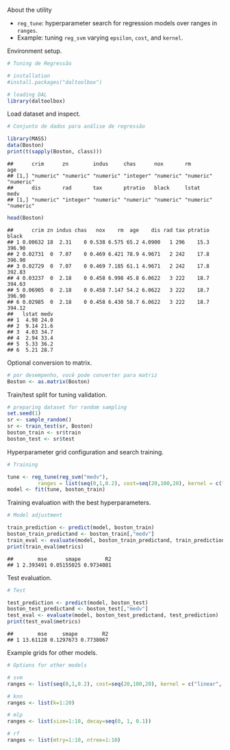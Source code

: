 About the utility
- `reg_tune`: hyperparameter search for regression models over ranges in `ranges`.
- Example: tuning `reg_svm` varying `epsilon`, `cost`, and `kernel`.

Environment setup.

``` r
# Tuning de Regressão 

# installation 
#install.packages("daltoolbox")

# loading DAL
library(daltoolbox) 
```

Load dataset and inspect.

``` r
# Conjunto de dados para análise de regressão

library(MASS)
data(Boston)
print(t(sapply(Boston, class)))
```

```
##      crim      zn        indus     chas      nox       rm        age      
## [1,] "numeric" "numeric" "numeric" "integer" "numeric" "numeric" "numeric"
##      dis       rad       tax       ptratio   black     lstat     medv     
## [1,] "numeric" "integer" "numeric" "numeric" "numeric" "numeric" "numeric"
```

``` r
head(Boston)
```

```
##      crim zn indus chas   nox    rm  age    dis rad tax ptratio  black
## 1 0.00632 18  2.31    0 0.538 6.575 65.2 4.0900   1 296    15.3 396.90
## 2 0.02731  0  7.07    0 0.469 6.421 78.9 4.9671   2 242    17.8 396.90
## 3 0.02729  0  7.07    0 0.469 7.185 61.1 4.9671   2 242    17.8 392.83
## 4 0.03237  0  2.18    0 0.458 6.998 45.8 6.0622   3 222    18.7 394.63
## 5 0.06905  0  2.18    0 0.458 7.147 54.2 6.0622   3 222    18.7 396.90
## 6 0.02985  0  2.18    0 0.458 6.430 58.7 6.0622   3 222    18.7 394.12
##   lstat medv
## 1  4.98 24.0
## 2  9.14 21.6
## 3  4.03 34.7
## 4  2.94 33.4
## 5  5.33 36.2
## 6  5.21 28.7
```

Optional conversion to matrix.

``` r
# por desempenho, você pode converter para matriz
Boston <- as.matrix(Boston)
```

Train/test split for tuning validation.

``` r
# preparing dataset for random sampling
set.seed(1)
sr <- sample_random()
sr <- train_test(sr, Boston)
boston_train <- sr$train
boston_test <- sr$test
```

Hyperparameter grid configuration and search training.

``` r
# Training

tune <- reg_tune(reg_svm("medv"), 
          ranges = list(seq(0,1,0.2), cost=seq(20,100,20), kernel = c("radial")))
model <- fit(tune, boston_train)
```

Training evaluation with the best hyperparameters.

``` r
# Model adjustment

train_prediction <- predict(model, boston_train)
boston_train_predictand <- boston_train[,"medv"]
train_eval <- evaluate(model, boston_train_predictand, train_prediction)
print(train_eval$metrics)
```

```
##        mse      smape        R2
## 1 2.393491 0.05155025 0.9734081
```

Test evaluation.

``` r
# Test

test_prediction <- predict(model, boston_test)
boston_test_predictand <- boston_test[,"medv"]
test_eval <- evaluate(model, boston_test_predictand, test_prediction)
print(test_eval$metrics)
```

```
##        mse     smape        R2
## 1 13.61128 0.1297673 0.7738067
```

Example grids for other models.

``` r
# Options for other models

# svm
ranges <- list(seq(0,1,0.2), cost=seq(20,100,20), kernel = c("linear", "radial", "polynomial", "sigmoid"))

# knn
ranges <- list(k=1:20)

# mlp
ranges <- list(size=1:10, decay=seq(0, 1, 0.1))

# rf
ranges <- list(mtry=1:10, ntree=1:10)
```
